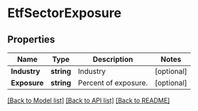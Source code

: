# EtfSectorExposure

## Properties

Name | Type | Description | Notes
------------ | ------------- | ------------- | -------------
**Industry** | **string** | Industry | [optional] 
**Exposure** | **string** | Percent of exposure. | [optional] 

[[Back to Model list]](../README.md#documentation-for-models) [[Back to API list]](../README.md#documentation-for-api-endpoints) [[Back to README]](../README.md)


